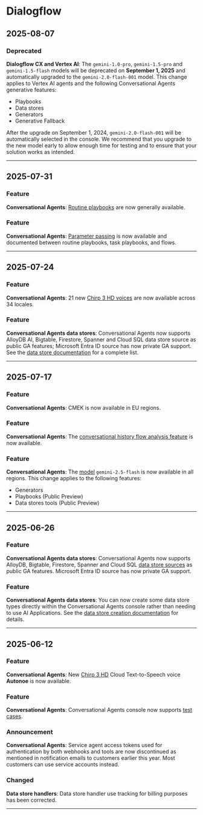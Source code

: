 # Dialogflow

## 2025-08-07

### Deprecated

**Dialogflow CX and Vertex AI**: The `gemini-1.0-pro`, `gemini-1.5-pro` and `gemini-1.5-flash` models will be deprecated on **September 1, 2025** and automatically upgraded to the `gemini-2.0-flash-001` model. This change applies to Vertex AI agents and the following Conversational Agents generative features:

* Playbooks
* Data stores
* Generators
* Generative Fallback

After the upgrade on September 1, 2024, `gemini-2.0-flash-001` will be automatically selected in the console. We recommend that you upgrade to the new model early to allow enough time for testing and to ensure that your solution works as intended.

---
## 2025-07-31

### Feature

**Conversational Agents**: [Routine playbooks](https://cloud.google.com/dialogflow/cx/docs/concept/playbook#routine) are now generally available.

### Feature

**Conversational Agents**: [Parameter passing](https://cloud.google.com/dialogflow/cx/docs/concept/playbook/parameter#passing-parameters) is now available and documented between routine playbooks, task playbooks, and flows.

---
## 2025-07-24

### Feature

**Conversational Agents**: 21 new [Chirp 3 HD voices](https://cloud.google.com/text-to-speech/docs/chirp3-hd) are now available across 34 locales.

### Feature

**Conversational Agents data stores**: Conversational Agents now supports AlloyDB AI, Bigtable, Firestore, Spanner and Cloud SQL data store source as public GA features; Microsoft Entra ID source has now private GA support. See the [data store documentation](https://cloud.google.com/dialogflow/cx/docs/concept/data-store) for a complete list.

---
## 2025-07-17

### Feature

**Conversational Agents**: CMEK is now available in EU regions.

### Feature

**Conversational Agents**: The [conversational history flow analysis feature](https://cloud.google.com/dialogflow/cx/docs/concept/conversation-history#flow-analysis-table) is now available.

### Feature

**Conversational Agents**: The [model](https://cloud.google.com/vertex-ai/generative-ai/docs/learn/model-versions) `gemini-2.5-flash` is now available in all regions. This change applies to the following features:

* Generators
* Playbooks (Public Preview)
* Data stores tools (Public Preview)

---
## 2025-06-26

### Feature

**Conversational Agents data stores**: Conversational Agents now supports AlloyDB, Bigtable, Firestore, Spanner and Cloud SQL [data store sources](https://cloud.google.com/dialogflow/cx/docs/concept/data-store#sources) as public GA features. Microsoft Entra ID source has now private GA support.

### Feature

**Conversational Agents data stores**: You can now create some data store types directly within the Conversational Agents console rather than needing to use AI Applications. See the [data store creation documentation](https://cloud.google.com/dialogflow/cx/docs/concept/data-store/handler#data-store-console) for details.

---
## 2025-06-12

### Feature

**Conversational Agents**: New [Chirp 3 HD](https://cloud.google.com/text-to-speech/docs/chirp3-hd) Cloud Text-to-Speech voice **Autonoe** is now available.

### Feature

**Conversational Agents**: Conversational Agents console now supports [test cases](https://cloud.google.com/dialogflow/cx/docs/concept/test-case).

### Announcement

**Conversational Agents**: Service agent access tokens used for authentication by both webhooks and tools are now discontinued as mentioned in notification emails to customers earlier this year. Most customers can use service accounts instead.

### Changed

**Data store handlers**: Data store handler use tracking for billing purposes has been corrected.

---
